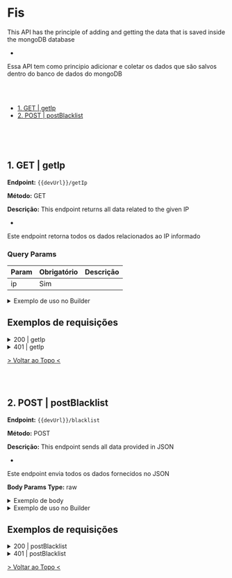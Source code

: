 <div id='top-document'/>


# Fis
This API has the principle of adding and getting the data that is saved inside the mongoDB database

-

Essa API tem como principio adicionar e coletar os dados que são salvos dentro do banco de dados do mongoDB


<br><br>


* [1. GET | getIp](#1)
* [2. POST | postBlacklist](#2)


<br><br><br>




<div id='1' />


## 1. GET | getIp
**Endpoint:** `{{devUrl}}/getIp`

**Método:** GET

**Descrição:** This endpoint returns all data related to the given IP

-

Este endpoint retorna todos os dados relacionados ao IP informado

### Query Params
Param|Obrigatório|Descrição
---|---|---
ip|Sim|


<details>
<summary>Exemplo de uso no Builder</summary>


``` json
 [
  {
    "name": "http_request",
    "parameters": {
      "config": {
        "url": "{{devUrl}}/getIp",
        "method": "GET",
        "params": {
          "ip": "<? $220.110.20.6 ?>"
        }
      },
      "flavor": "axios",
      "before_action_messages": [
        "Mensagem_1",
        "Mensagem_2"
      ]
    },
    "result_variable": "api_GET_getIp"
  }
]
```
</details>



## Exemplos de requisições
<details>
<summary>200 | getIp</summary>



**Status:** undefined - **Code:** undefined


``` 
 {
    "status_code": 200,
    "response": {
        "_id": "6298beba72bdae000982488e",
        "ip": "220.110.20.6",
        "__v": 0,
        "cpf": [
            "12345678903"
        ],
        "errorExcess": false,
        "expireAt": "2022-06-03T00:00:00.000Z"
    },
    "awsFilter": "log aqui"
}
```


</details>



<details>
<summary>401 | getIp</summary>



**Status:** undefined - **Code:** undefined


``` 
 {
    "statusCode": 401,
    "message": "Unauthorized!",
    "awsFilter": "log aqui"
}
```


</details>




[> Voltar ao Topo <](#top-document)

<br><br>




<div id='2' />


## 2. POST | postBlacklist
**Endpoint:** `{{devUrl}}/blacklist`

**Método:** POST

**Descrição:** This endpoint sends all data provided in JSON 

-

Este endpoint envia todos os dados fornecidos no JSON

**Body Params Type:** raw

<details>
<summary>Exemplo de body</summary>


``` json
 {
  "cpf": "12345678903",
  "ip": "220.110.20.6",
  "errorExcess": false
}
```
</details>



<details>
<summary>Exemplo de uso no Builder</summary>


``` json
 [
  {
    "name": "http_request",
    "parameters": {
      "config": {
        "url": "{{devUrl}}/blacklist",
        "method": "POST",
        "data": {
          "cpf": "12345678903",
          "ip": "220.110.20.6",
          "errorExcess": false
        }
      },
      "flavor": "axios",
      "before_action_messages": [
        "Mensagem_1",
        "Mensagem_2"
      ]
    },
    "result_variable": "api_POST_postBlacklist"
  }
]
```
</details>



## Exemplos de requisições
<details>
<summary>200 | postBlacklist</summary>



**Status:** undefined - **Code:** undefined


``` 
 {
    "status_code": 200,
    "response": {
        "cpf": [
            "12345678903"
        ],
        "expireAt": "2022-06-03T00:00:00.000Z",
        "_id": "6298beba72bdae000982488e",
        "ip": "220.110.20.6",
        "__v": 0,
        "errorExcess": false
    },
    "awsFilter": "https://sa-east-1.console.aws.amazon.com/cloudwatch/home?region=sa-east-1#logsV2:log-groups/log-group/$252Faws$252Flambda$252Faltu-fis-bradescard-dev-blacklist/log-events$3FfilterPattern$3D$2522a8216618-b84d-437d-99e3-c623f357d868$2522+$26start$3D1654177166000$26end$3D1654177766000"
}
```


</details>



<details>
<summary>401 | postBlacklist</summary>



**Status:** undefined - **Code:** undefined


``` 
 {
    "statusCode": 401,
    "message": "Unauthorized!",
    "awsFilter": "https://sa-east-1.console.aws.amazon.com/cloudwatch/home?region=sa-east-1#logsV2:log-groups/log-group/$252Faws$252Flambda$252Faltu-fis-bradescard-dev-blacklist/log-events$3FfilterPattern$3D$252262a1c3b0-4b94-4459-8880-2c11ced2a6f0$2522+$26start$3D1654177202000$26end$3D1654177802000"
}
```


</details>




[> Voltar ao Topo <](#top-document)

<br><br>

